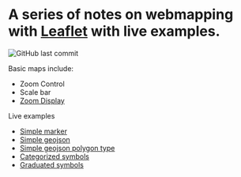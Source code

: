 # A series of notes on webmapping with [Leaflet](https://leafletjs.com/) with live examples.

![GitHub last commit](https://img.shields.io/github/last-commit/ludovico85/appunti_leaflet?color=green&style=plastic)

Basic maps include:
* Zoom Control
* Scale bar
* [Zoom Display](https://github.com/azavea/Leaflet.zoomdisplay)


Live examples

* [Simple marker](http://ludovico85.github.io/appunti_leaflet/simple_marker)
* [Simple geojson](http://ludovico85.github.io/appunti_leaflet/simple_geojson)
* [Simple geojson polygon type](http://ludovico85.github.io/appunti_leaflet/simple_geojson_polygons)
* [Categorized symbols](http://ludovico85.github.io/appunti_leaflet/categorized_symbols)
* [Graduated symbols](http://ludovico85.github.io/appunti_leaflet/graduated_symbols)